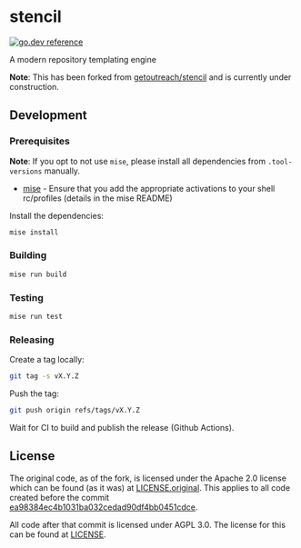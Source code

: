 # stencil

[![go.dev reference](https://img.shields.io/badge/go.dev-reference-007d9c?logo=go&logoColor=white)](https://pkg.go.dev/go.rgst.io/stencil)

A modern repository templating engine

**Note**: This has been forked from [getoutreach/stencil](https://github.com/getoutreach/stencil) and is currently
under construction.

## Development

### Prerequisites

**Note**: If you opt to not use `mise`, please install all dependencies
from `.tool-versions` manually.

- [mise](https://github.com/jdx/mise?tab=readme-ov-file#quickstart) - Ensure that you add the appropriate activations to your shell rc/profiles (details in the mise README)

Install the dependencies:

```bash
mise install
```

### Building

```bash
mise run build
```

### Testing

```bash
mise run test
```

### Releasing

Create a tag locally:

```bash
git tag -s vX.Y.Z
```

Push the tag:

```bash
git push origin refs/tags/vX.Y.Z
```

Wait for CI to build and publish the release (Github Actions).

## License

The original code, as of the fork, is licensed under the Apache 2.0
license which can be found (as it was) at
[LICENSE.original](LICENSE.original). This applies to all code created
before the commit [ea98384ec4b1031ba032cedad90df4bb0451cdce](https://go.rgst.io/stencil/commit/ea98384ec4b1031ba032cedad90df4bb0451cdce).

All code after that commit is licensed under AGPL 3.0. The license for
this can be found at [LICENSE](LICENSE).
